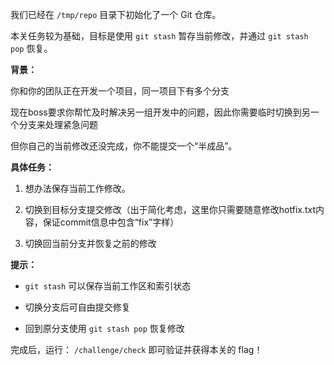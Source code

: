 我们已经在 `/tmp/repo` 目录下初始化了一个 Git 仓库。

本关任务较为基础，目标是使用 `git stash` 暂存当前修改，并通过 `git stash pop` 恢复。

**背景：**

你和你的团队正在开发一个项目，同一项目下有多个分支

现在boss要求你帮忙及时解决另一组开发中的问题，因此你需要临时切换到另一个分支来处理紧急问题 

但你自己的当前修改还没完成，你不能提交一个“半成品”。


**具体任务：**

1. 想办法保存当前工作修改。

2. 切换到目标分支提交修改（出于简化考虑，这里你只需要随意修改hotfix.txt内容，保证commit信息中包含“fix”字样）

3. 切换回当前分支并恢复之前的修改

**提示：**

   - `git stash` 可以保存当前工作区和索引状态  

   - 切换分支后可自由提交修复  

   - 回到原分支使用 `git stash pop` 恢复修改

完成后，运行： `/challenge/check` 即可验证并获得本关的 flag！